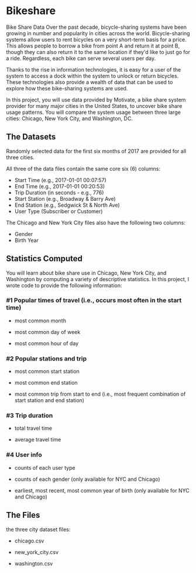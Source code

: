 # Bikeshare
Bike Share Data
Over the past decade, bicycle-sharing systems have been growing in number and popularity in cities across the world. Bicycle-sharing systems allow users to rent bicycles on a very short-term basis for a price. This allows people to borrow a bike from point A and return it at point B, though they can also return it to the same location if they'd like to just go for a ride. Regardless, each bike can serve several users per day.

Thanks to the rise in information technologies, it is easy for a user of the system to access a dock within the system to unlock or return bicycles. These technologies also provide a wealth of data that can be used to explore how these bike-sharing systems are used.

In this project, you will use data provided by Motivate, a bike share system provider for many major cities in the United States, to uncover bike share usage patterns. You will compare the system usage between three large cities: Chicago, New York City, and Washington, DC.

## The Datasets

Randomly selected data for the first six months of 2017 are provided for all three cities.

All three of the data files contain the same core six (6) columns:

* Start Time (e.g., 2017-01-01 00:07:57)
* End Time (e.g., 2017-01-01 00:20:53)
* Trip Duration (in seconds - e.g., 776)
* Start Station (e.g., Broadway & Barry Ave)
* End Station (e.g., Sedgwick St & North Ave)
* User Type (Subscriber or Customer)

The Chicago and New York City files also have the following two columns:

* Gender
* Birth Year

## Statistics Computed
You will learn about bike share use in Chicago, New York City, and Washington by computing a variety of descriptive statistics. In this project, I wrote code to provide the following information:

### #1 Popular times of travel (i.e., occurs most often in the start time)

* most common month

* most common day of week

* most common hour of day

### #2 Popular stations and trip

* most common start station

* most common end station

* most common trip from start to end (i.e., most frequent combination of start station and end station)

### #3 Trip duration

* total travel time

* average travel time

### #4 User info

* counts of each user type

* counts of each gender (only available for NYC and Chicago)

* earliest, most recent, most common year of birth (only available for NYC and Chicago)

## The Files
the three city dataset files:

* chicago.csv

* new_york_city.csv

* washington.csv
